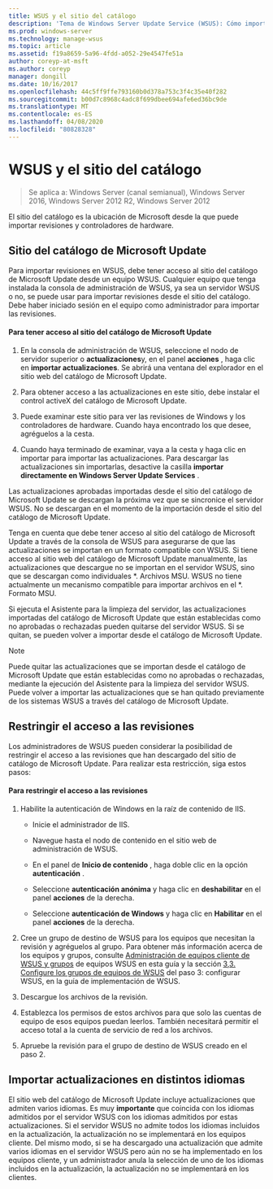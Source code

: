 ```yaml
---
title: WSUS y el sitio del catálogo
description: 'Tema de Windows Server Update Service (WSUS): Cómo importar revisiones en WSUS accediendo al sitio del catálogo de Microsoft Update'
ms.prod: windows-server
ms.technology: manage-wsus
ms.topic: article
ms.assetid: f19a8659-5a96-4fdd-a052-29e4547fe51a
author: coreyp-at-msft
ms.author: coreyp
manager: dongill
ms.date: 10/16/2017
ms.openlocfilehash: 44c5ff9ffe793160b0d378a753c3f4c35e40f282
ms.sourcegitcommit: b00d7c8968c4adc8f699dbee694afe6ed36bc9de
ms.translationtype: MT
ms.contentlocale: es-ES
ms.lasthandoff: 04/08/2020
ms.locfileid: "80828328"
---
```

# <a name="wsus-and-the-catalog-site"></a>WSUS y el sitio del catálogo

>Se aplica a: Windows Server (canal semianual), Windows Server 2016, Windows Server 2012 R2, Windows Server 2012

El sitio del catálogo es la ubicación de Microsoft desde la que puede importar revisiones y controladores de hardware.

## <a name="the-microsoft-update-catalog-site"></a>Sitio del catálogo de Microsoft Update
Para importar revisiones en WSUS, debe tener acceso al sitio del catálogo de Microsoft Update desde un equipo WSUS. Cualquier equipo que tenga instalada la consola de administración de WSUS, ya sea un servidor WSUS o no, se puede usar para importar revisiones desde el sitio del catálogo. Debe haber iniciado sesión en el equipo como administrador para importar las revisiones.

#### <a name="to-access-the-microsoft-update-catalog-site"></a>Para tener acceso al sitio del catálogo de Microsoft Update

1.  En la consola de administración de WSUS, seleccione el nodo de servidor superior o **actualizaciones**y, en el panel **acciones** , haga clic en **importar actualizaciones**. Se abrirá una ventana del explorador en el sitio web del catálogo de Microsoft Update.

2.  Para obtener acceso a las actualizaciones en este sitio, debe instalar el control activeX del catálogo de Microsoft Update.

3.  Puede examinar este sitio para ver las revisiones de Windows y los controladores de hardware. Cuando haya encontrado los que desee, agréguelos a la cesta.

4.  Cuando haya terminado de examinar, vaya a la cesta y haga clic en importar para importar las actualizaciones. Para descargar las actualizaciones sin importarlas, desactive la casilla **importar directamente en Windows Server Update Services** .

Las actualizaciones aprobadas importadas desde el sitio del catálogo de Microsoft Update se descargan la próxima vez que se sincronice el servidor WSUS. No se descargan en el momento de la importación desde el sitio del catálogo de Microsoft Update.

Tenga en cuenta que debe tener acceso al sitio del catálogo de Microsoft Update a través de la consola de WSUS para asegurarse de que las actualizaciones se importan en un formato compatible con WSUS. Si tiene acceso al sitio web del catálogo de Microsoft Update manualmente, las actualizaciones que descargue no se importan en el servidor WSUS, sino que se descargan como individuales *. Archivos MSU. WSUS no tiene actualmente un mecanismo compatible para importar archivos en el \*. Formato MSU.

Si ejecuta el Asistente para la limpieza del servidor, las actualizaciones importadas del catálogo de Microsoft Update que están establecidas como no aprobadas o rechazadas pueden quitarse del servidor WSUS. Si se quitan, se pueden volver a importar desde el catálogo de Microsoft Update.

> [!NOTE]
> Puede quitar las actualizaciones que se importan desde el catálogo de Microsoft Update que están establecidas como no aprobadas o rechazadas, mediante la ejecución del Asistente para la limpieza del servidor WSUS. Puede volver a importar las actualizaciones que se han quitado previamente de los sistemas WSUS a través del catálogo de Microsoft Update.

## <a name="restricting-access-to-hotfixes"></a>Restringir el acceso a las revisiones
Los administradores de WSUS pueden considerar la posibilidad de restringir el acceso a las revisiones que han descargado del sitio de catálogo de Microsoft Update. Para realizar esta restricción, siga estos pasos:

#### <a name="to-restrict-access-to-hotfixes"></a>Para restringir el acceso a las revisiones

1.  Habilite la autenticación de Windows en la raíz de contenido de IIS.

    -   Inicie el administrador de IIS.

    -   Navegue hasta el nodo de contenido en el sitio web de administración de WSUS.

    -   En el panel de **Inicio de contenido** , haga doble clic en la opción **autenticación** .

    -   Seleccione **autenticación anónima** y haga clic en **deshabilitar** en el panel **acciones** de la derecha.

    -   Seleccione **autenticación de Windows** y haga clic en **Habilitar** en el panel **acciones** de la derecha.

2.  Cree un grupo de destino de WSUS para los equipos que necesitan la revisión y agréguelos al grupo. Para obtener más información acerca de los equipos y grupos, consulte [Administración de equipos cliente de WSUS y grupos](managing-wsus-client-computers-and-wsus-computer-groups.md) de equipos WSUS en esta guía y la sección [3,3. Configure los grupos de equipos de WSUS](../deploy/2-configure-wsus.md#23-configure-wsus-computer-groups) del paso 3: configurar WSUS, en la guía de implementación de WSUS.

3.  Descargue los archivos de la revisión.

4.  Establezca los permisos de estos archivos para que solo las cuentas de equipo de esos equipos puedan leerlos. También necesitará permitir el acceso total a la cuenta de servicio de red a los archivos.

5.  Apruebe la revisión para el grupo de destino de WSUS creado en el paso 2.

## <a name="importing-updates-in-different-languages"></a>Importar actualizaciones en distintos idiomas
El sitio web del catálogo de Microsoft Update incluye actualizaciones que admiten varios idiomas. Es muy **importante** que coincida con los idiomas admitidos por el servidor WSUS con los idiomas admitidos por estas actualizaciones. Si el servidor WSUS no admite todos los idiomas incluidos en la actualización, la actualización no se implementará en los equipos cliente. Del mismo modo, si se ha descargado una actualización que admite varios idiomas en el servidor WSUS pero aún no se ha implementado en los equipos cliente, y un administrador anula la selección de uno de los idiomas incluidos en la actualización, la actualización no se implementará en los clientes.

